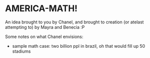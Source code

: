 # AMERICA-MATH!

An idea brought to you by Chanel, and brought to creation (or atelast attempting to) by Mayra and Benecia :P

Some notes on what Chanel envisions:
- sample math case: two billion ppl in brazil, oh that would fill up 50 stadiums
